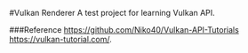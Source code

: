 #Vulkan Renderer
A test project for learning Vulkan API.

###Reference
 https://github.com/Niko40/Vulkan-API-Tutorials
 https://vulkan-tutorial.com/.
